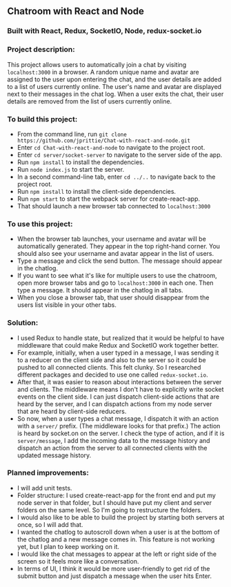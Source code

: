 ## Chatroom with React and Node
### Built with React, Redux, SocketIO, Node, redux-socket.io

### Project description:
This project allows users to automatically join a chat by visiting `localhost:3000` in a browser. A random unique name and avatar are assigned to the user upon entering the chat, and the user details are added to a list of users currently online. The user's name and avatar are displayed next to their messages in the chat log. When a user exits the chat, their user details are removed from the list of users currently online.

### To build this project:
* From the command line, run `git clone https://github.com/jprittie/Chat-with-react-and-node.git`
* Enter `cd Chat-with-react-and-node` to navigate to the project root.
* Enter `cd server/socket-server` to navigate to the server side of the app.
* Run `npm install` to install the dependencies.
* Run `node index.js` to start the server.
* In a second command-line tab, enter `cd ../..` to navigate back to the project root.
* Run `npm install` to install the client-side dependencies.
* Run `npm start` to start the webpack server for create-react-app.
* That should launch a new browser tab connected to `localhost:3000`

### To use this project:
* When the browser tab launches, your username and avatar will be automatically generated. They appear in the top right-hand corner. You should also see your username and avatar appear in the list of users.
* Type a message and click the send button. The message should appear in the chatlog.
* If you want to see what it's like for multiple users to use the chatroom, open more browser tabs and go to `localhost:3000` in each one. Then type a message. It should appear in the chatlog in all tabs.
* When you close a browser tab, that user should disappear from the users list visible in your other tabs.

### Solution:
* I used Redux to handle state, but realized that it would be helpful to have middleware that could make Redux and SocketIO work together better.
* For example, initially, when a user typed in a message, I was sending it to a reducer on the client side and also to the server so it could be pushed to all connected clients. This felt clunky. So I researched different packages and decided to use one called `redux-socket.io`.
* After that, it was easier to reason about interactions between the server and clients. The middleware means I don't have to explicitly write socket events on the client side. I can just dispatch client-side actions that are heard by the server, and I can dispatch actions from my node server that are heard by client-side reducers.
* So now, when a user types a chat message, I dispatch it with an action with a `server/` prefix. (The middleware looks for that prefix.) The action is heard by socket.on on the server. I check the type of action, and if it is `server/message`, I add the incoming data to the message history and dispatch an action from the server to all connected clients with the updated message history.


### Planned improvements:
* I will add unit tests.
* Folder structure: I used create-react-app for the front end and put my node server in that folder, but I should have put my client and server folders on the same level. So I'm going to restructure the folders.
* I would also like to be able to build the project by starting both servers at once, so I will add that.
* I wanted the chatlog to autoscroll down when a user is at the bottom of the chatlog and a new message comes in. This feature is not working yet, but I plan to keep working on it.
* I would like the chat messages to appear at the left or right side of the screen so it feels more like a conversation.
* In terms of UI, I think it would be more user-friendly to get rid of the submit button and just dispatch a message when the user hits Enter.

